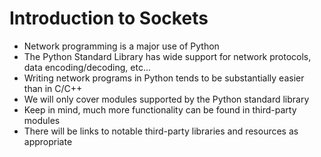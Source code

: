 # **Introduction to Sockets**

* Network programming is a major use of Python 
* The Python Standard Library has wide support for network protocols, data encoding/decoding, etc...
* Writing network programs in Python tends to be substantially easier than in C/C++
* We will only cover modules supported by the Python standard library 
* Keep in mind, much more functionality can be found in third-party modules
* There will be links to notable third-party libraries and resources as appropriate



